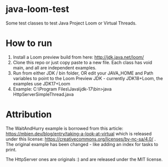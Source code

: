 # java-loom-test
Some test classes to test Java Project Loom or Virtual Threads. 

# How to run

1. Install a Loom preview build from here: http://jdk.java.net/loom/
2. Clone this repo or just copy paste to a new file. Each class has void main, and all are independent examples.
3. Run from either JDK / bin folder, OR edit your JAVA_HOME and Path variables to point to the Loom Preview JDK - currently JDK18+Loom, the examples use JDK17+Loom
4. Example: C:\Program Files\Java\jdk-17\bin>java HttpServerSimpleThread.java

# Attribution
The WaitAndHurry example is borrowed from this article: https://mbien.dev/blog/entry/taking-a-look-at-virtual which is released under this license: https://creativecommons.org/licenses/by-nc-sa/4.0/ . The original example has been changed - like adding an index for tasks to print.

The HttpServer ones are originals :) and are released under the MIT license. 
